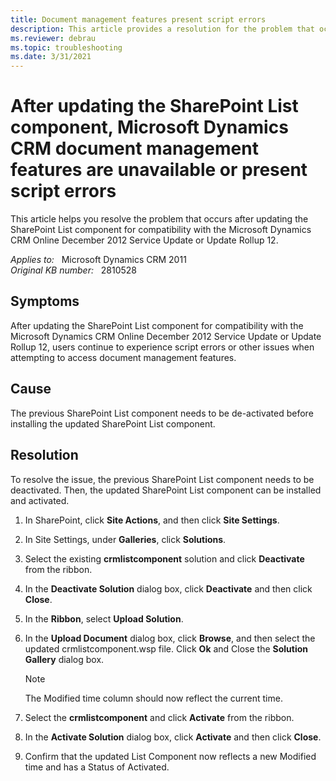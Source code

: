 ```yaml
---
title: Document management features present script errors
description: This article provides a resolution for the problem that occurs after updating the SharePoint List component for compatibility with the Microsoft Dynamics CRM Online December 2012 Service Update or Update Rollup 12.
ms.reviewer: debrau
ms.topic: troubleshooting
ms.date: 3/31/2021
---
```

# After updating the SharePoint List component, Microsoft Dynamics CRM document management features are unavailable or present script errors

This article helps you resolve the problem that occurs after updating the SharePoint List component for compatibility with the Microsoft Dynamics CRM Online December 2012 Service Update or Update Rollup 12.

_Applies to:_ &nbsp; Microsoft Dynamics CRM 2011  
_Original KB number:_ &nbsp; 2810528

## Symptoms

After updating the SharePoint List component for compatibility with the Microsoft Dynamics CRM Online December 2012 Service Update or Update Rollup 12, users continue to experience script errors or other issues when attempting to access document management features.

## Cause

The previous SharePoint List component needs to be de-activated before installing the updated SharePoint List component.

## Resolution

To resolve the issue, the previous SharePoint List component needs to be deactivated. Then, the updated SharePoint List component can be installed and activated.

1. In SharePoint, click **Site Actions**, and then click **Site Settings**.

2. In Site Settings, under **Galleries**, click **Solutions**.

3. Select the existing **crmlistcomponent** solution and click **Deactivate** from the ribbon.

4. In the **Deactivate Solution** dialog box, click **Deactivate** and then click **Close**.

5. In the **Ribbon**, select **Upload Solution**.

6. In the **Upload Document** dialog box, click **Browse**, and then select the updated crmlistcomponent.wsp file. Click **Ok** and Close the **Solution Gallery** dialog box.

   > [!NOTE]
   > The Modified time column should now reflect the current time.

7. Select the **crmlistcomponent** and click **Activate** from the ribbon.

8. In the **Activate Solution** dialog box, click **Activate** and then click **Close**.

9. Confirm that the updated List Component now reflects a new Modified time and has a Status of Activated.
